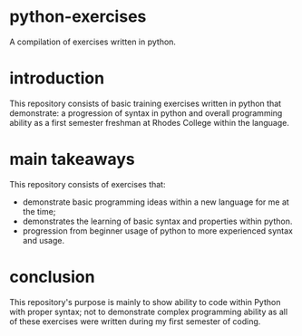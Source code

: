 # python-exercises

A compilation of exercises written in python.

# introduction

This repository consists of basic training exercises written in python that demonstrate: a progression of syntax in python and overall programming ability as a first semester freshman at Rhodes College within the language.

# main takeaways

This repository consists of exercises that:

* demonstrate basic programming ideas within a new language for me at the time;
* demonstrates the learning of basic syntax and properties within python.
* progression from beginner usage of python to more experienced syntax and usage.

# conclusion

This repository's purpose is mainly to show ability to code within Python with proper syntax; not to demonstrate complex programming ability as all of these exercises were written during my first semester of coding.